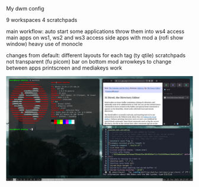 My dwm config

9 workspaces
4 scratchpads

main workflow:
    auto start some applications
    throw them into ws4
    access main apps on ws1, ws2 and ws3
    access side apps with mod a (rofi show window)
    heavy use of monocle

changes from default:
    different layouts for each tag (ty qtile)
    scratchpads not transparent (fu picom)
    bar on bottom
    mod arrowkeys to change between apps
    printscreen and mediakeys work

![dwm](https://github.com/kenoiobi/dwm/blob/main/dwm.jpeg)
